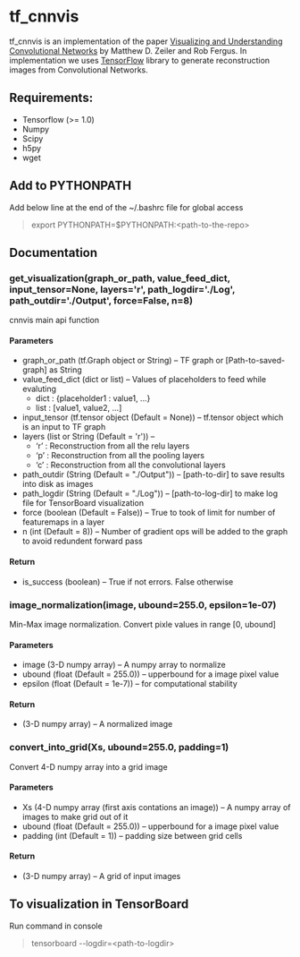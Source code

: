 # tf_cnnvis

tf_cnnvis is an implementation of the paper [Visualizing and Understanding Convolutional Networks](https://www.cs.nyu.edu/~fergus/papers/zeilerECCV2014.pdf) by Matthew D. Zeiler and Rob Fergus. In implementation we uses [TensorFlow](https://www.tensorflow.org/) library to generate reconstruction images from Convolutional Networks.

## Requirements:
* Tensorflow (>= 1.0)
* Numpy
* Scipy
* h5py
* wget

## Add to PYTHONPATH
Add below line at the end of the ~/.bashrc file for global access
> export PYTHONPATH=$PYTHONPATH:\<path-to-the-repo\>

## Documentation
### get_visualization(graph_or_path, value_feed_dict, input_tensor=None, layers='r', path_logdir='./Log', path_outdir='./Output', force=False, n=8) 
cnnvis main api function
#### Parameters
* graph_or_path (tf.Graph object or String) – TF graph or [Path-to-saved-graph] as String
* value_feed_dict (dict or list) – Values of placeholders to feed while evaluting
    * dict : {placeholder1 : value1, ...}
    * list : [value1, value2, ...]
* input_tensor (tf.tensor object (Default = None)) – tf.tensor object which is an input to TF graph
* layers (list or String (Default = 'r')) – 
    * ‘r’ : Reconstruction from all the relu layers 
    * ‘p’ : Reconstruction from all the pooling layers 
    * ‘c’ : Reconstruction from all the convolutional layers
* path_outdir (String (Default = "./Output")) – [path-to-dir] to save results into disk as images
* path_logdir (String (Default = "./Log")) – [path-to-log-dir] to make log file for TensorBoard visualization
* force (boolean (Default = False)) – True to took of limit for number of featuremaps in a layer
* n (int (Default = 8)) – Number of gradient ops will be added to the graph to avoid redundent forward pass

#### Return
* is_success (boolean) – True if not errors. False otherwise

### image_normalization(image, ubound=255.0, epsilon=1e-07)
Min-Max image normalization. Convert pixle values in range [0, ubound]
#### Parameters
* image (3-D numpy array) – A numpy array to normalize
* ubound (float (Default = 255.0)) – upperbound for a image pixel value
* epsilon (float (Default = 1e-7)) – for computational stability

#### Return
* (3-D numpy array) – A normalized image

### convert_into_grid(Xs, ubound=255.0, padding=1)
Convert 4-D numpy array into a grid image
#### Parameters
* Xs (4-D numpy array (first axis contations an image)) – A numpy array of images to make grid out of it
* ubound (float (Default = 255.0)) – upperbound for a image pixel value
* padding (int (Default = 1)) – padding size between grid cells

#### Return
* (3-D numpy array) – A grid of input images

## To visualization in TensorBoard
Run command in console
> tensorboard --logdir=\<path-to-logdir\>
